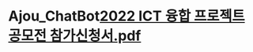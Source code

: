 # Ajou_ChatBot[2022 ICT 융합 프로젝트 공모전 참가신청서.pdf](https://github.com/G-M-Kim/Ajou_ChatBot/files/11010781/2022.ICT.pdf)
